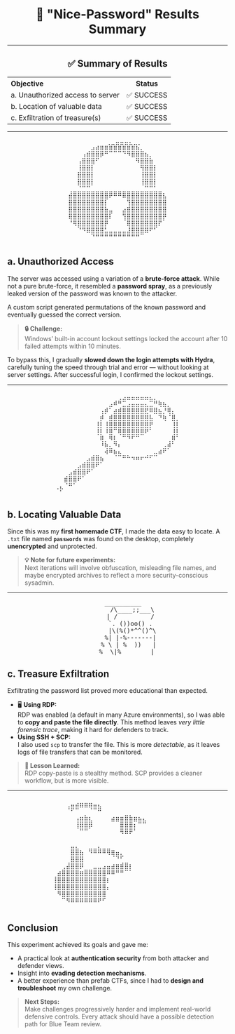 
<h1 align="center">🧪 "Nice-Password" Results Summary</h1>

<hr />

<div align="center">
<h2>✅ Summary of Results</h2>
<table>
  <tr><th align="left">Objective</th><th>Status</th></tr>
  <tr><td>a. Unauthorized access to server</td><td>✅ SUCCESS</td></tr>
  <tr><td>b. Location of valuable data</td><td>✅ SUCCESS</td></tr>
  <tr><td>c. Exfiltration of treasure(s)</td><td>✅ SUCCESS</td></tr>
</table>
</div>
<hr />
<div align="center">
<pre>
⠀⠀⠀⠀⠀⠀⠀⠀⠀⠀⠀⠀⠀⠀⢀⣀⣤⣤⣤⣄⣀⡀⠀⠀⠀⠀⠀⠀⠀⠀⠀⠀⠀
⠀⠀⠀⠀⠀⠀⠀⠀⢀⣴⣾⣿⣿⣿⣿⣿⣿⣿⣿⣷⣄⠀⠀⠀⠀⠀⠀⠀⠀⠀
⠀⠀⠀⠀⠀⠀⠀⣰⣿⣿⣿⠟⠉⠀⠀⠀⠈⠙⠿⣿⣿⣷⡄⠀⠀⠀⠀⠀⠀⠀
⠀⠀⠀⠀⠀⠀⢰⣿⣿⡿⠁⠀⠀⠀⠀⠀⠀⠀⠀⠙⣿⣿⣿⡀⠀⠀⠀⠀⠀⠀
⠀⠀⠀⠀⠀⠀⣸⣿⣿⡇⠀⠀⠀⠀⠀⠀⠀⠀⠀⠀⢹⣿⣿⡇⠀⠀⠀⠀⠀⠀
⠀⠀⠀⠀⠀⠀⣿⣿⣿⡇⠀⠀⠀⠀⠀⠀⠀⠀⠀⠀⢸⣿⣿⡇⠀⠀⠀⠀⠀⠀
⠀⠀⠀⠀⠀⠀⢿⣿⣿⠇⠀⠀⠀⠀⠀⠀⠀⠀⠀⠀⠸⣿⣿⡇⠀⠀⠀⠀⠀⠀
⠀⠀⠀⠀⢠⣤⣤⣤⣤⣤⣤⣤⣤⣤⣤⣤⣤⣤⣤⣤⣤⣤⣤⣤⣤⡀⠀⠀⠀⠀
⠀⠀⠀⠀⣿⣿⣿⣿⣿⣿⣿⣿⡿⠋⠉⠉⠛⣿⣿⣿⣿⣿⣿⣿⣿⣷⠀⠀⠀⠀
⠀⠀⠀⠀⣿⣿⣿⣿⣿⣿⣿⣿⡇⠀⠀⠀⠀⣸⣿⣿⣿⣿⣿⣿⣿⣿⠀⠀⠀⠀
⠀⠀⠀⠀⣿⣿⣿⣿⣿⣿⣿⣿⣿⡶⠀⠀⣾⣿⣿⣿⣿⣿⣿⣿⣿⣿⠀⠀⠀⠀
⠀⠀⠀⠀⢻⣿⣿⣿⣿⣿⣿⣿⣿⠃⠀⠀⠸⣿⣿⣿⣿⣿⣿⣿⣿⠏⠀⠀⠀⠀
⠀⠀⠀⠀⠀⠙⢿⣿⣿⣿⣿⣿⡏⠀⠀⠀⠀⢻⣿⣿⣿⣿⣿⡿⠃⠀⠀⠀⠀⠀
⠀⠀⠀⠀⠀⠀⠀⠈⠛⢿⣿⣿⣶⣶⣶⣶⣶⣾⣿⣿⠿⠛⠁⠀⠀⠀⠀⠀⠀⠀
⠀⠀⠀⠀⠀⠀⠀⠀⠀⠀⠀⠀⠀⠀⠀⠀⠀⠀⠀⠀⠀⠀⠀⠀⠀⠀⠀⠀⠀⠀⠀⠀⠀⠀⠀⠀⠀⠀⠀⠀⠀⠀⠀
</pre>
</div>
<h2> a. Unauthorized Access</h2>

The server was accessed using a variation of a <strong>brute-force attack</strong>. While not a pure brute-force, it resembled a <strong>password spray</strong>, as a previously leaked version of the password was known to the attacker.

A custom script generated permutations of the known password and eventually guessed the correct version.

<blockquote><strong>🔒 Challenge:</strong><br>
Windows’ built-in account lockout settings locked the account after 10 failed attempts within 10 minutes.
</blockquote>

To bypass this, I gradually <strong>slowed down the login attempts with Hydra</strong>, carefully tuning the speed through trial and error — without looking at server settings. After successful login, I confirmed the lockout settings.

<hr />

<div align="center">
<pre>
⠀⠀⠀⠀⠀⠀⠀⠀⠀⠀⠀⠀⠀⠀⠀⠀⢀⣀⣀⣀⣀⣀⡀⠀⠀⠀⠀⠀⠀⠀
⠀⠀⠀⠀⠀⠀⠀⠀⠀⠀⠀⠀⠀⢀⣴⠾⠛⢉⣉⣉⣉⡉⠛⠷⣦⣄⠀⠀⠀⠀
⠀⠀⠀⠀⠀⠀⠀⠀⠀⠀⠀⢀⣴⠋⣠⣴⣿⣿⣿⣿⣿⡿⣿⣶⣌⠹⣷⡀⠀⠀
⠀⠀⠀⠀⠀⠀⠀⠀⠀⠀⠀⣼⠁⣴⣿⣿⣿⣿⣿⣿⣿⣿⣆⠉⠻⣧⠘⣷⠀⠀
⠀⠀⠀⠀⠀⠀⠀⠀⠀⠀⢰⡇⢰⣿⣿⣿⣿⣿⣿⣿⣿⣿⡿⠀⠀⠈⠀⢹⡇⠀
⠀⠀⠀⠀⠀⠀⠀⠀⠀⠀⢸⡇⢸⣿⠛⣿⣿⣿⣿⣿⣿⡿⠃⠀⠀⠀⠀⢸⡇⠀
⠀⠀⠀⠀⠀⠀⠀⠀⠀⠀⠈⣷⠀⢿⡆⠈⠛⠻⠟⠛⠉⠀⠀⠀⠀⠀⠀⣾⠃⠀
⠀⠀⠀⠀⠀⠀⠀⠀⠀⠀⠀⠸⣧⡀⠻⡄⠀⠀⠀⠀⠀⠀⠀⠀⠀⢀⣼⠃⠀⠀
⠀⠀⠀⠀⠀⠀⠀⠀⠀⠀⠀⠀⢼⠿⣦⣄⠀⠀⠀⠀⠀⠀⠀⣀⣴⠟⠁⠀⠀⠀
⠀⠀⠀⠀⠀⠀⠀⠀⣠⣾⣿⣦⠀⠀⠈⠉⠛⠓⠲⠶⠖⠚⠋⠉⠀⠀⠀⠀⠀⠀
⠀⠀⠀⠀⠀⠀⣠⣾⣿⣿⠟⠁⠀⠀⠀⠀⠀⠀⠀⠀⠀⠀⠀⠀⠀⠀⠀⠀⠀⠀
⠀⠀⠀⠀⣠⣾⣿⣿⠟⠁⠀⠀⠀⠀⠀⠀⠀⠀⠀⠀⠀⠀⠀⠀⠀⠀⠀⠀⠀⠀
⠀⠀⠀⣾⣿⣿⠟⠁⠀⠀⠀⠀⠀⠀⠀⠀⠀⠀⠀⠀⠀⠀⠀⠀⠀⠀⠀⠀⠀⠀
⠀⢀⣄⠈⠛⠁⠀⠀⠀⠀⠀⠀⠀⠀⠀⠀⠀⠀⠀⠀⠀⠀⠀⠀⠀⠀⠀⠀⠀⠀
⠀⠀⠁⠀⠀⠀⠀⠀⠀⠀⠀⠀⠀⠀⠀⠀⠀⠀⠀⠀⠀⠀⠀⠀⠀⠀⠀⠀⠀⠀
</pre>
</div>

<h2> b. Locating Valuable Data</h2>

Since this was my <strong>first homemade CTF</strong>, I made the data easy to locate. A <code>.txt</code> file named <strong><code>passwords</code></strong> was found on the desktop, completely <strong>unencrypted</strong> and unprotected.

<blockquote><strong>💡 Note for future experiments:</strong><br>
Next iterations will involve obfuscation, misleading file names, and maybe encrypted archives to reflect a more security-conscious sysadmin.
</blockquote>

<hr />
<div align="center">
<pre>
   __________
        /\____;;___\
       | /         /
       `. ())oo() .
        |\(%()*^^()^\
       %| |-%-------|
      % \ | %  ))   |
      %  \|%________| 
</pre>
</div>
<h2> c. Treasure Exfiltration</h2>

Exfiltrating the password list proved more educational than expected.

<ul>
<li>🖥 <strong>Using RDP:</strong><br>
RDP was enabled (a default in many Azure environments), so I was able to <strong>copy and paste the file directly</strong>. This method leaves <em>very little forensic trace</em>, making it hard for defenders to track.</li>

<li> <strong>Using SSH + SCP:</strong><br>
I also used <code>scp</code> to transfer the file. This is more <em>detectable</em>, as it leaves logs of file transfers that can be monitored.</li>
</ul>

<blockquote><strong>🎯 Lesson Learned:</strong><br>
RDP copy-paste is a stealthy method. SCP provides a cleaner workflow, but is more visible.
</blockquote>

<hr />

<div align="center">
<pre>
⠀⠀⠀⠀⠀⢀⣀⣀⣀⠀⠀⠀⠀⠀⠀⠀⠀⠀⠀⠀⠀⠀⠀⠀⠀⠀⠀⠀⠀
⠀⠀⠀⠰⡿⠿⠛⠛⠻⠿⣷⠀⠀⠀⠀⠀⠀⠀⠀⠀⠀⠀⠀⠀⠀⠀⠀⠀⠀
⠀⠀⠀⠀⠀⠀⣀⣄⡀⠀⠀⠀⠀⢀⣀⣀⣤⣄⣀⡀⠀⠀⠀⠀⠀⠀⠀⠀⠀
⠀⠀⠀⠀⠀⢸⣿⣿⣷⠀⠀⠀⠀⠛⠛⣿⣿⣿⡛⠿⠷⠀⠀⠀⠀⠀⠀⠀⠀
⠀⠀⠀⠀⠀⠘⠿⠿⠋⠀⠀⠀⠀⠀⠀⣿⣿⣿⠇⠀⠀⠀⠀⠀⠀⠀⠀⠀⠀
⠀⠀⠀⠀⠀⠀⠀⠀⠀⠀⠀⠀⠀⠀⠀⠈⠉⠁⠀⠀⠀⠀⠀⠀⠀⠀⠀⠀⠀
⠀⠀⠀⠀⠀⠀⠀⠀⠀⠀⠀⠀⠀⠀⠀⠀⠀⠀⠀⠀⠀⠀⠀⠀⠀⠀⠀⠀⠀
⠀⠀⠀⠀⣿⣷⣄⠀⢶⣶⣷⣶⣶⣤⣀⠀⠀⠀⠀⠀⠀⠀⠀⠀⠀⠀⠀⠀⠀
⠀⠀⠀⠀⣿⣿⣿⠀⠀⠀⠀⠀⠈⠙⠻⠗⠀⠀⠀⠀⠀⠀⠀⠀⠀⠀⠀⠀⠀
⠀⠀⠀⣰⣿⣿⣿⠀⠀⠀⠀⢀⣀⣠⣤⣴⣶⡄⠀⠀⠀⠀⠀⠀⠀⠀⠀⠀⠀
⠀⣠⣾⣿⣿⣿⣥⣶⣶⣿⣿⣿⣿⣿⠿⠿⠛⠃⠀⠀⠀⠀⠀⠀⠀⠀⠀⠀⠀
⢰⣿⣿⣿⣿⣿⣿⣿⣿⣿⣿⣿⡄⠀⠀⠀⠀⠀⠀⠀⠀⠀⠀⠀⠀⠀⠀⠀⠀
⢸⣿⣿⣿⣿⣿⣿⣿⣿⣿⣿⣿⡁⠀⠀⠀⠀⠀⠀⠀⠀⠀⠀⠀⠀⠀⠀⠀⠀
⠈⢿⣿⣿⣿⣿⣿⣿⣿⣿⣿⣿⠁⠀⠀⠀⠀⠀⠀⠀⠀⠀⠀⠀⠀⠀⠀⠀⠀
⠀⠀⠛⢿⣿⣿⣿⣿⣿⣿⡿⠟⠀⠀⠀⠀⠀⠀⠀⠀⠀⠀⠀⠀⠀⠀⠀⠀⠀
⠀⠀⠀⠀⠀⠀⠀⠀⠀⠀⠀⠀⠀⠀⠀⠀⠀⠀⠀⠀⠀⠀⠀⠀⠀⠀⠀⠀⠀⠀⠀⠀⠀⠀⠀⠀⠀⠀⠀⠀⠀⠀⠀⠀⠀⠀
</pre>
</div>
<h2> Conclusion</h2>

This experiment achieved its goals and gave me:

<ul>
  <li>A practical look at <strong>authentication security</strong> from both attacker and defender views.</li>
  <li>Insight into <strong>evading detection mechanisms</strong>.</li>
  <li>A better experience than prefab CTFs, since I had to <strong>design and troubleshoot</strong> my own challenge.</li>
</ul>

<blockquote><strong>Next Steps:</strong><br>
Make challenges progressively harder and implement real-world defensive controls. Every attack should have a possible detection path for Blue Team review.
</blockquote>
